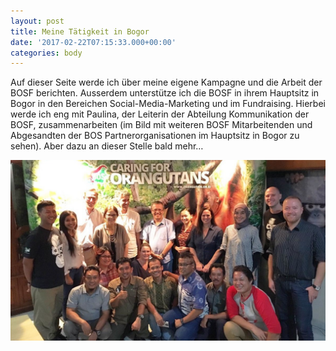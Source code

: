 ```yaml
---
layout: post
title: Meine Tätigkeit in Bogor
date: '2017-02-22T07:15:33.000+00:00'
categories: body
---
```

Auf dieser Seite werde ich über meine eigene Kampagne und die Arbeit der BOSF berichten. Ausserdem unterstütze ich die BOSF in ihrem Hauptsitz in Bogor in den Bereichen Social-Media-Marketing und im Fundraising. Hierbei werde ich eng mit Paulina, der Leiterin der Abteilung Kommunikation der BOSF, zusammenarbeiten (im Bild mit weiteren BOSF Mitarbeitenden und Abgesandten der BOS Partnerorganisationen im Hauptsitz in Bogor zu sehen). Aber dazu an dieser Stelle bald mehr…

![](/uploads/2017/03/12/IMG-20161120-WA0001-iloveimg-cropped.jpg)